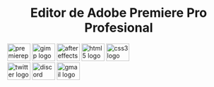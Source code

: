 <p align="left"></p><h1 align="center">Editor de Adobe Premiere Pro<br>Profesional</h1><div align="left"> <img src="https://cdn.jsdelivr.net/gh/devicons/devicon/icons/premierepro/premierepro-plain.svg" height="40" width="52" alt="premierepro logo" /> <img src="https://cdn.jsdelivr.net/gh/devicons/devicon/icons/gimp/gimp-original.svg" height="40" width="52" alt="gimp logo" /> <img src="https://cdn.jsdelivr.net/gh/devicons/devicon/icons/aftereffects/aftereffects-original.svg" height="40" width="52" alt="aftereffects logo" /> <img src="https://cdn.jsdelivr.net/gh/devicons/devicon/icons/html5/html5-original.svg" height="40" width="52" alt="html5 logo" /> <img src="https://cdn.jsdelivr.net/gh/devicons/devicon/icons/css3/css3-original.svg" height="40" width="52" alt="css3 logo" /></div><div align="left"> <img src="https://raw.githubusercontent.com/maurodesouza/profile-readme-generator/master/src/assets/icons/social/twitter/default.svg" width="52" height="40" alt="twitter logo" /> <img src="https://raw.githubusercontent.com/maurodesouza/profile-readme-generator/master/src/assets/icons/social/discord/default.svg" width="52" height="40" alt="discord logo" /> <img src="https://raw.githubusercontent.com/maurodesouza/profile-readme-generator/master/src/assets/icons/social/gmail/default.svg" width="52" height="40" alt="gmail logo" /></div>
